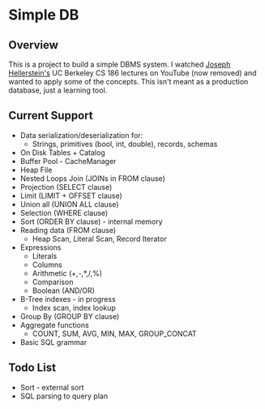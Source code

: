 # Simple DB

## Overview

This is a project to build a simple DBMS system.  I watched [Joseph Hellerstein's](http://db.cs.berkeley.edu/jmh/) 
UC Berkeley CS 186 lectures on YouTube (now removed) and wanted to apply some of the concepts.  This isn't meant as a 
production database, just a learning tool.

## Current Support

* Data serialization/deserialization for:
  * Strings, primitives (bool, int, double), records, schemas
* On Disk Tables + Catalog
* Buffer Pool - CacheManager
* Heap File
* Nested Loops Join (JOINs in FROM clause)
* Projection (SELECT clause)
* Limit (LIMIT + OFFSET clause)
* Union all (UNION ALL clause)
* Selection (WHERE clause)
* Sort (ORDER BY clause) - internal memory
* Reading data (FROM clause)
  * Heap Scan, Literal Scan, Record Iterator
* Expressions
  * Literals
  * Columns
  * Arithmetic (+,-,*,/,%)
  * Comparison
  * Boolean (AND/OR)
* B-Tree indexes - in progress
  * Index scan, index lookup
* Group By (GROUP BY clause)
* Aggregate functions
  * COUNT, SUM, AVG, MIN, MAX, GROUP_CONCAT
* Basic SQL grammar

## Todo List

* Sort - external sort
* SQL parsing to query plan